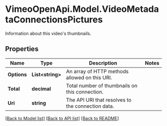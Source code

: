 # VimeoOpenApi.Model.VideoMetadataConnectionsPictures
Information about this video's thumbnails.
## Properties

Name | Type | Description | Notes
------------ | ------------- | ------------- | -------------
**Options** | **List&lt;string&gt;** | An array of HTTP methods allowed on this URI. | 
**Total** | **decimal** | Total number of thumbnails on this connection. | 
**Uri** | **string** | The API URI that resolves to the connection data. | 

[[Back to Model list]](../README.md#documentation-for-models) [[Back to API list]](../README.md#documentation-for-api-endpoints) [[Back to README]](../README.md)

